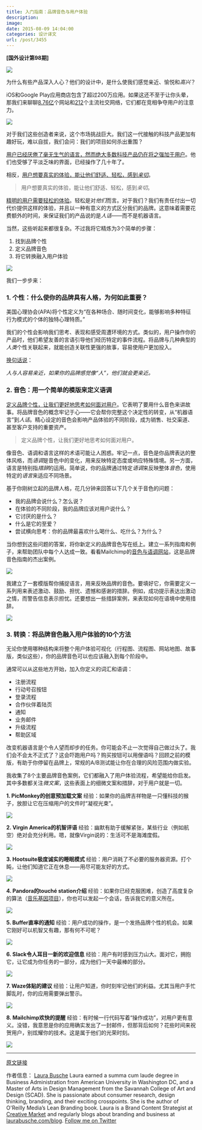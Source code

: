```yaml
---
title: 入门指南：品牌音色与用户体验
description: 
image: 
date: 2015-08-09 14:04:00
categories: 设计译文
url: /post/3455
---
```


**[国外设计第98期]**

![](https://cdn.victor42.work/posts/2015-08/08-09/1-kBgz6rxJk1stydnPttgVsA.jpeg)

为什么有些产品深入人心？他们的设计中，是什么使我们感觉亲近、愉悦和*高兴*？

iOS和Google Play应用商店包含了超过200万应用。如果这还不至于让你头晕，那我们来聊聊[8.76亿](http://news.netcraft.com/archives/2015/01/15/january-2015-web-server-survey.html)个网站和[212](https://en.wikipedia.org/wiki/List_of_social_networking_websites)个主流社交网络，它们都在竞相争夺用户的注意力。

![](https://cdn.victor42.work/posts/2015-08/08-09/0-Q6XiDhEGeRgMM-JC.jpg)

对于我们这些创造者来说，这个市场挑战巨大。我们这一代接触的科技产品更加有趣好玩，难以自拔，我们会问：我们的项目如何杀出重围？

[用户已经厌倦了毫无生气的语言，然而绝大多数科技产品仍在将之强加于用户](https://twitter.com/intent/tweet?text=%22Users+are+tired+of+the+lifeless+language+that+a+vast+majority+of+tech+products+still+force...%22+http%3A%2F%2Fblog.invisionapp.com%2Fbrand-voice-and-ux-a-starter-guide%2F+via+%40InVisionApp)。他们也受够了平淡乏味的界面，已经操作了几十年了。

相反，[用户想要真实的体验，能让他们舒适、轻松，感到*亲切*](https://twitter.com/intent/tweet?text=%22users+want+genuine+experiences+that+bring+comfort%2C+ease%2C+and+a+sense+of...%22+http%3A%2F%2Fblog.invisionapp.com%2Fbrand-voice-and-ux-a-starter-guide%2F+via+%40InVisionApp)。

> 用户想要真实的体验，能让他们舒适、轻松，感到*亲切*。

[精明的用户需要轻松的体验](https://twitter.com/intent/tweet?text=%22Sophisticated+consumers+call+for+effortless+experiences%22+http%3A%2F%2Fblog.invisionapp.com%2Fbrand-voice-and-ux-a-starter-guide%2F+via+%40InVisionApp)。轻松是对*他们*而言。对于我们？我们有责任付出一切代价提供这样的体验，并且以一种有意义的方式区分我们的品牌。这意味着需要花费额外的时间，来保证我们的产品说的是*人话*——而不是机器语言。

当然，这些听起来都很复杂。不过我将它精炼为3个简单的步骤：

1. 找到品牌个性
2. 定义品牌音色
3. 将它转换融入用户体验

![](https://cdn.victor42.work/posts/2015-08/08-09/0-dxm7yYL7n1pyPqJB.jpg)

我们一步步来：

### 1. 个性：什么使你的品牌具有人格，为何如此重要？

美国心理协会(APA)将个性定义为“在各种场合、随时间变化，能够影响多种特征行为模式的个体的独特心理特质。”

我们的个性会影响我们思考、表现和感受周遭环境的方式。类似的，用户操作你的产品时，他们希望友善的言语引导他们经历特定的事件流程。将品牌与几种典型的*人类*个性关联起来，就能创造关联性更强的故事，容易使用户更加投入。

[换句话说](https://books.google.com/books?id=PoWMBAAAQBAJ&pg=PA39&lpg=PA39#v=onepage&q&f=false)：

*人与人容易亲近，如果你的品牌感觉像“人”，他们就会更亲近。*

### 2. 音色：用一个简单的模版来定义语调

[定义品牌个性，让我们更好地思考如何面对用户](https://twitter.com/intent/tweet?text=%22Defining+our+brand+personality+gives+us+a+better+idea+of+how+we+should+face+the+user%22+http%3A%2F%2Fblog.invisionapp.com%2Fbrand-voice-and-ux-a-starter-guide%2F+via+%40InVisionApp)。它表明了要用什么音色来讲故事。将品牌音色的概念牢记于心——它会帮你完整这个决定性的转变，从“机器语言”到*人话*。精心设定的音色会影响产品体验的不同阶段，成为销售、社交渠道、甚至客户支持的重要资产。

> 定义品牌个性，让我们更好地思考如何面对用户。

像音色、语调和语言这样的术语可能让人困惑。牢记一点，音色是你品牌表达的整体风格，而*语调*是音色中的变化，用来反映特定态度或响应特殊情境。另一方面，语言是特别指*措辞*的运用。简单说，你的品牌通过特定*语调*来反映整体*音色*，使用特定的*语言*来适应不同场景。

基于你刚树立起的品牌人格，花几分钟来回答以下几个关于音色的问题：

* 我的品牌会说什么？怎么说？
* 在体验的不同阶段，我的品牌应该对用户说什么？
* 它讨厌的是什么？
* 什么是它的至爱？
* 尝试横向思考：你的品牌最喜欢什么喝什么、吃什么？为什么？

当你想到这些问题的答案，将你新定义的品牌音色写在纸上。建立一系列指南和例子，来帮助团队中每个人达成一致。看看Mailchimp的[音色与语调网站](http://voiceandtone.com/)，这是品牌音色指南的杰出案例。

![](https://cdn.victor42.work/posts/2015-08/08-09/0-ghu5c0eAfTQb831m.jpg)

我建立了一套模版帮你捕捉语言，用来反映品牌的音色。要填好它，你需要定义一系列用来表述激动、鼓励、担忧、遗憾和感谢的措辞。例如，成功提示表达出激动之情，而警告信息表示担忧。还要想出一些措辞案例，来表现如何在语境中使用措辞。

![](https://cdn.victor42.work/posts/2015-08/08-09/0-neh7WjEPkaeCaraX.jpg)

### 3. 转换：将品牌音色融入用户体验的10个方法

无论你使用哪种结构来将整个用户体验可视化（行程图、流程图、网站地图、故事版，类似这些），你的品牌音色可以也应该融入到每个阶段中。

通常可以从这些地方开始，加入你定义的词汇和语调：

* 注册流程
* 行动号召按钮
* 登录流程
* 合作伙伴着陆页
* 通知
* 业务邮件
* 升级流程
* 帮助区域

改变机器语言是个令人望而却步的任务。你可能会不止一次觉得自己做过头了。我们会不会太不正式了？这会吓跑用户吗？购买按钮可以用俚语吗？回顾之前的模版，有助于你停留在品牌上，常规的A/B测试能让你在合理的风险范围内做实验。

我收集了8个主要品牌音色案例，它们都融入了用户体验流程，希望能给你启发。其中多数都关注*微文案*，这些表面上的细微文案和措辞，对于用户就是一切。

**1. PicMonkey的创意预加载文案** 经验：如果你的品牌吉祥物是一只懂科技的猴子，放胆让它在压缩用户的文件时“凝视光束”。

![](https://cdn.victor42.work/posts/2015-08/08-09/0-h7HvwfPv3v48sC3v.jpg)

**2. Virgin America的机智评语** 经验：幽默有助于缓解紧张，某些行业（例如航空）绝对会充分利用。嗯，就像Virgin说的：生活可不是海滩度假。

![](https://cdn.victor42.work/posts/2015-08/08-09/0-rviwEBpfF-lwrGZj.jpg)

**3. Hootsuite极度诚实的睡眠模式** 经验：用户消耗了不必要的服务器资源。打个盹，让他们知道它正在休息——用尽可能友好的方式。

![](https://cdn.victor42.work/posts/2015-08/08-09/0-S5iwZOV7JXDLks4k.jpg)

**4. Pandora的touché station介绍** 经验：如果你已经克服困难，创造了高度复杂的算法（[音乐基因项目](http://www.pandora.com/about/mgp)），你也可以发起一个会话，告诉我它的意义所在。

![](https://cdn.victor42.work/posts/2015-08/08-09/0-nfEWx--w_8pAGBLm.jpg)

**5. Buffer直率的通知** 经验：用户成功的操作，是一个发扬品牌个性的机会。如果它刚好可以机智又有趣，那有何不可呢？

![](https://cdn.victor42.work/posts/2015-08/08-09/0-MdYUzyGOqwNrB5zL.jpg)

**6. Slack令人耳目一新的欢迎信息** 经验：用户有时感到压力山大。面对它，拥抱它，让它成为你任务的一部分，成为他们一天中最棒的部分。

![](https://cdn.victor42.work/posts/2015-08/08-09/0-q8MWansogbHyuifQ.jpg)

**7. Waze体贴的建议** 经验：让用户知道，你时刻牢记他们的利益。尤其当用户手忙脚乱时，你的应用需要弹出警示。

![](https://cdn.victor42.work/posts/2015-08/08-09/0-3RnpN9zoBzoAkKsp.png)

**8. Mailchimp欢快的提醒** 经验：有时候一行代码写着“操作成功”，对用户更有意义。没错，我意思是你的应用确实发出了一封邮件，但那背后如何？花些时间来祝贺用户，别炫耀你的技术。这是属于他们的光荣时刻。

![](https://cdn.victor42.work/posts/2015-08/08-09/0-dKZha6zZN4Jx2o3g.jpg)

---

[原文链接](http://blog.invisionapp.com/brand-voice-and-ux-a-starter-guide/)

作者信息：
[Laura Busche](http://blog.invisionapp.com/author/laura-busche-guest-author/)
Laura earned a summa cum laude degree in Business Administration from American University in Washington DC, and a Master of Arts in Design Management from the Savannah College of Art and Design (SCAD). She is passionate about consumer research, design thinking, branding, and their exciting crosspoints. She is the author of O'Reilly Media’s Lean Branding book. Laura is a Brand Content Strategist at [Creative Market](https://creativemarket.com/) and regularly blogs about branding and business at [laurabusche.com/blog](http://laurabusche.com/blog/).
[Follow me on Twitter](https://twitter.com/laurabusche)